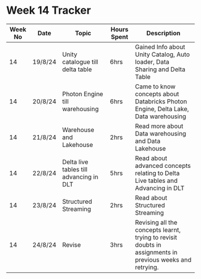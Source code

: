 # Week 14 Tracker

| Week No | Date    | Topic                                   | Hours Spent | Description                                                                                                                                                                        |
| ------- | ------- | --------------------------------------- | ----------- | ---------------------------------------------------------------------------------------------------------------------------------------------------------------------------------- |
| 14       |19/8/24 | Unity catalogue till delta table | 6hrs        | Gained Info about Unity Catalog, Auto loader, Data Sharing and Delta Table |
| 14       |20/8/24 |   Photon Engine till warehousing                                      | 6hrs        |Came to know concepts about Databricks Photon Engine, Delta Lake, Data warehousing    
| 14       | 21/8/24 | Warehouse and  Lakehouse                                        | 2hrs        | Read more about Data warehousing and Data Lakehouse
| 14       | 22/8/24 |  Delta live tables till advancing in DLT  | 5hrs        | Read about advanced concepts relating to Delta Live tables and Advancing in DLT
| 14       | 23/8/24 | Structured Streaming                                         | 2hrs        | Read about Structured Streaming
| 14       | 24/8/24  |  Revise                                       | 3hrs        | Revising all the concepts learnt, trying to revisit doubts in assignments in previous weeks and retrying.
